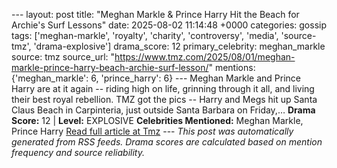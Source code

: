 --- layout: post title: "Meghan Markle & Prince Harry Hit the Beach for Archie's Surf Lessons" date: 2025-08-02 11:14:48 +0000 categories: gossip tags: ['meghan-markle', 'royalty', 'charity', 'controversy', 'media', 'source-tmz', 'drama-explosive'] drama_score: 12 primary_celebrity: meghan_markle source: tmz source_url: "https://www.tmz.com/2025/08/01/meghan-markle-prince-harry-beach-archie-surf-lesson/" mentions: {'meghan_markle': 6, 'prince_harry': 6} --- Meghan Markle and Prince Harry are at it again -- riding high on life, grinning through it all, and living their best royal rebellion. TMZ got the pics -- Harry and Megs hit up Santa Claus Beach in Carpinteria, just outside Santa Barbara on Friday,… **Drama Score:** 12 | **Level:** EXPLOSIVE **Celebrities Mentioned:** Meghan Markle, Prince Harry [Read full article at Tmz](https://www.tmz.com/2025/08/01/meghan-markle-prince-harry-beach-archie-surf-lesson/) --- *This post was automatically generated from RSS feeds. Drama scores are calculated based on mention frequency and source reliability.*